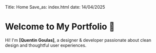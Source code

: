 Title: Home
Save_as: index.html
date: 14/04/2025

# Welcome to My Portfolio 👋

Hi! I'm **[Quentin Goulas]**, a designer & developer passionate about clean design and thoughtful user experiences.


